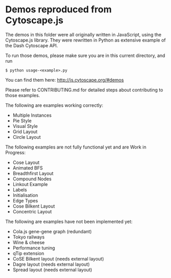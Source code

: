 # Demos reproduced from Cytoscape.js

The demos in this folder were all originally written in JavaScript, using the Cytoscape.js library. They were rewritten in Python as extensive example of the Dash Cytoscape API.

To run those demos, please make sure you are in this current directory, and run
```commandline
$ python usage-<example>.py
```

You can find them here: http://js.cytoscape.org/#demos

Please refer to CONTRIBUTING.md for detailed steps about contributing to those examples.

The following are examples working correctly:
* Multiple Instances
* Pie Style
* Visual Style
* Grid Layout
* Circle Layout

The following examples are not fully functional yet and are Work in Progress:
* Cose Layout
* Animated BFS
* Breadthfirst Layout
* Compound Nodes
* Linkout Example
* Labels
* Initialisation
* Edge Types
* Cose Bilkent Layout
* Concentric Layout


The following are examples have not been implemented yet:
* Cola.js gene-gene graph (redundant)
* Tokyo railways
* Wine & cheese
* Performance tuning
* qTip extension
* CoSE Bilkent layout (needs external layout)
* Dagre layout (needs external layout)
* Spread layout (needs external layout)